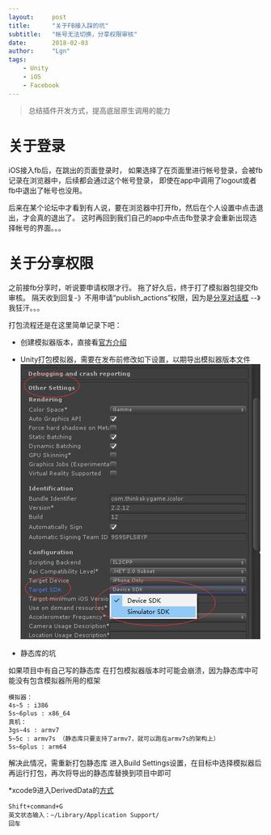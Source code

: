 ```yaml
---
layout:     post
title:      "关于FB接入踩的坑"
subtitle:   "帐号无法切换，分享权限审核"
date:       2018-02-03
author:     "Lgn"
tags:
    - Unity
    - iOS
    - Facebook
---
```


> 总结插件开发方式，提高底层原生调用的能力

# 关于登录

iOS接入fb后，在跳出的页面登录时，
如果选择了在页面里进行帐号登录，会被fb记录在浏览器中，后续都会通过这个帐号登录，
即使在app中调用了logout或者fb中退出了帐号也没用。

后来在某个论坛中才看到有人说，要在浏览器中打开fb，然后在个人设置中点击退出，才会真的退出了。
这时再回到我们自己的app中点击fb登录才会重新出现选择帐号的界面。。。

# 关于分享权限

之前接fb分享时，听说要申请权限才行。
拖了好久后，终于打了模拟器包提交fb审核。
隔天收到回复-》不用申请“publish_actions”权限，因为是[分享对话框](https://developers.facebook.com/docs/sharing/reference/share-dialog) 
--》我狂汗。。。

打包流程还是在这里简单记录下吧：
* 创建模拟器版本，直接看[官方介绍](https://developers.facebook.com/docs/ios/getting-started/advanced?locale=zh_CN)

* Unity打包模拟器，需要在发布前修改如下设置，以期导出模拟器版本文件
![img](/img/in-post/simulator_setting.png)

* 静态库的坑

如果项目中有自己写的静态库
在打包模拟器版本时可能会崩溃，因为静态库中可能没有包含模拟器所用的框架
````
模拟器：
4s~5 : i386
5s~6plus : x86_64
真机：
3gs~4s : armv7
5~5c : armv7s （静态库只要支持了armv7，就可以跑在armv7s的架构上）
5s~6plus : arm64
````

解决此情况，需重新打包静态库
进入Build Settings设置，在目标中选择模拟器后再运行打包，再次将导出的静态库替换到项目中即可

*xcode9进入DerivedData的[方式](https://stackoverflow.com/questions/46468220/how-to-delete-derived-data-in-xcode-9)
````
Shift+command+G
英文状态输入：~/Library/Application Support/
回车
````